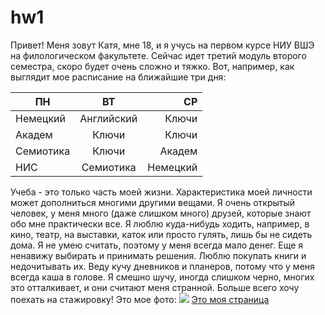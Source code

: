 # hw1
Привет! Меня зовут Катя, мне 18, и я учусь на первом курсе НИУ ВШЭ на филологическом факультете. Сейчас идет третий модуль второго семестра, скоро будет очень сложно и тяжко. Вот, например, как выглядит мое расписание на ближайшие три дня:

|ПН        |ВТ       |СР      |
|-------- |:--------:|-------:|
|Немецкий |Английский|Ключи   |
|Академ   |Ключи     |Ключи   |
|Семиотика|Ключи     |Академ  |
|НИС      |Семиотика |Немецкий|

Учеба - это только часть моей жизни. Характеристика моей личности может дополниться многими другими вещами. Я очень открытый человек, у меня много (даже слишком много) друзей, которые знают обо мне практически все. Я люблю куда-нибудь ходить, например, в кино, театр, на выставки, каток или просто гулять, лишь бы не сидеть дома. Я не умею считать, поэтому у меня всегда мало денег. Еще я ненавижу выбирать и принимать решения. Люблю покупать книги и недочитывать их. Веду кучу дневников и планеров, потому что у меня всегда каша в голове. Я смешно шучу, иногда слишком черно, многих это отталкивает, и они считают меня странной. Больше всего хочу поехать на стажировку!
Это мое фото:
![](https://pp.userapi.com/c639216/v639216440/4fed8/KaWXazrC0xk.jpg)
[Это моя страница](https://m.vk.com/id55074784)
